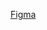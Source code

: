 [Figma](https://www.figma.com/design/FMFODrqDfClG7GQGGd89qv/Portfolio-Creator?node-id=0-1&t=w4kyGbqjMC4kR0xt-1)
